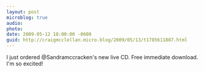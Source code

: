 ```yaml
---
layout: post
microblog: true
audio: 
photo: 
date: 2009-05-12 18:00:00 -0600
guid: http://craigmcclellan.micro.blog/2009/05/13/t1785611887.html
---
```

I just ordered @Sandramccracken's new live CD.  Free immediate download.  I'm so excited!
